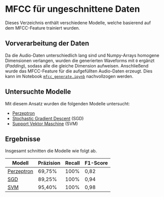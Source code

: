 # MFCC für ungeschnittene Daten

Dieses Verzeichnis enthält verschiedene Modelle, welche basierend auf dem MFCC-Feature trainiert
wurden.


## Vorverarbeitung der Daten

Da die Audio-Daten unterschiedlich lang sind und Numpy-Arrays homogene Dimensionen verlangen,
wurden die generierten Waveforms mit `0` ergänzt (*Padding*), sodass alle die gleiche Dimension
aufweisen. Anschließend wurde das MFCC-Feature für die aufgefüllten Audio-Daten erzeugt. Dies kann
im Notebook [`mfcc_generate.ipynb`](./mfcc_generate.ipynb) nachvollzogen werden.


## Untersuchte Modelle

Mit diesem Ansatz wurden die folgenden Modelle untersucht:

- [Perzeptron](./perceptron_mfcc.ipynb)
- [Stochastic Gradient Descent](./sgd_mfcc.ipynb) (SGD)
- [Support Vektor Maschine](./svc_mfcc.ipynb) (SVM)


## Ergebnisse

Insgesamt schnitten die Modelle wie folgt ab.

| Modell                                 | Präzision | Recall | F1-Score |
|----------------------------------------|-----------|--------|----------|
| [Perzeptron](./perceptron_mfcc.ipynb)  | 69,75%    | 100%   | 0,82     |
| [SGD](./sgd_mfcc.ipynb)                | 89,25%    | 100%   | 0,94     |
| [SVM](./svc_mfcc.ipynb)                | 95,40%    | 100%   | 0,98     |
